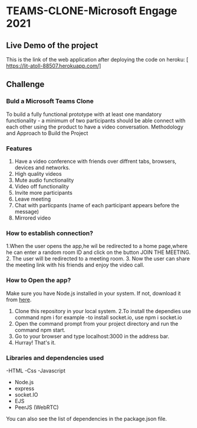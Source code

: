 # TEAMS-CLONE-Microsoft Engage 2021

## Live Demo of the project
This is the link of the web application after deploying the code on heroku: [ https://lit-atoll-88507.herokuapp.com/]

## Challenge
### Buld a Microsoft Teams Clone
To build a fully functional prototype with at least one mandatory functionality - a minimum of two participants should be able connect with each other using the product to have a video conversation.
 Methodology and Approach to Build the Project
 
### Features
1. Have a video conference with friends over diffrent tabs, browsers, devices and networks.
2. High quality videos
3. Mute audio functionality
4. Video off functionality
5. Invite more participants
6. Leave meeting
7. Chat with particpants (name of each participant appears before the message)
8. Mirrored video

### How to establish connection?
1.When the user opens the app,he wil be redirected to a home page,where he can enter a random room ID and click on the button JOIN THE MEETING.
2. The user will be redirected to a meeting room.
3. Now the user can share the meeting link with his friends and enjoy the video call.

### How to Open the app?

 Make sure you have Node.js installed in your system. If not, download it from [here](https://nodejs.org/en/download/).

1. Clone this repository in your local system.
2.To install the dependies use command npm i for example -to install socket.io, use npm i socket.io
2. Open the command prompt from your project directory and run the command npm start.
3. Go to your browser and type localhost:3000 in the address bar.
4. Hurray! That's it.


### Libraries and dependencies used
 -HTML
 -Css
 -Javascript
- Node.js
- express
- socket.IO
- EJS
- PeerJS (WebRTC)

You can also see the list of dependencies in the package.json file.


